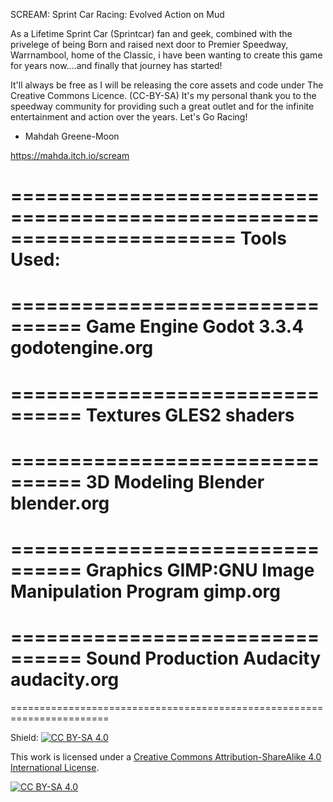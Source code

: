 SCREAM: Sprint Car Racing: Evolved Action on Mud

As a Lifetime Sprint Car (Sprintcar) fan and geek, combined with the privelege 
of being Born and raised next door to Premier Speedway, Warrnambool, home of the Classic, 
i have been wanting to create this game for years now....and finally that journey has started!
 
It'll always be free as I will be releasing the core assets and code under The Creative Commons Licence. (CC-BY-SA)
It's my personal thank you to the speedway community for providing such a great outlet and for 
the infinite entertainment and action over the years. 
Let's Go Racing!

- Mahdah Greene-Moon

https://mahda.itch.io/scream

=======================================================================
Tools Used:
=======================================================================

================================
Game Engine
Godot 3.3.4
godotengine.org
================================
================================
Textures
GLES2 shaders
================================
================================
3D Modeling
Blender
blender.org
================================
================================
Graphics
GIMP:GNU Image Manipulation Program
gimp.org
================================
================================
Sound Production
Audacity
audacity.org
================================

=======================================================================

Shield: [![CC BY-SA 4.0][cc-by-sa-shield]][cc-by-sa]

This work is licensed under a
[Creative Commons Attribution-ShareAlike 4.0 International License][cc-by-sa].

[![CC BY-SA 4.0][cc-by-sa-image]][cc-by-sa]

[cc-by-sa]: http://creativecommons.org/licenses/by-sa/4.0/
[cc-by-sa-image]: https://licensebuttons.net/l/by-sa/4.0/88x31.png
[cc-by-sa-shield]: https://img.shields.io/badge/License-CC%20BY--SA%204.0-lightgrey.svg
